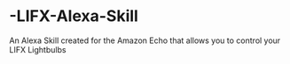 # -LIFX-Alexa-Skill
An Alexa Skill created for the Amazon Echo that allows you to control your LIFX Lightbulbs
